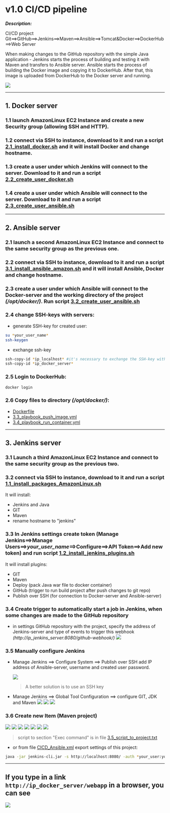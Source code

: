 # v1.0 CI/CD pipeline

**_Description:_**

CI/CD project Git==>GitHub==>Jenkins==>Maven==>Ansible==>Tomcat&Docker==>DockerHub==>Web Server

When making changes to the GitHub repository with the simple Java application - Jenkins starts the process of building and testing it with Maven and transfers to Ansible server. Ansible starts the process of building the Docker image and copying it to DockerHub. After that, this image is uploaded from DockerHub to the Docker server and running.

![](images/CI-CD-ansible.jpg)

---

## 1. Docker server

### 1.1 launch AmazonLinux EC2 Instance and create a new Security group (allowing SSH and HTTP).

### 1.2 connect via SSH to instance, download to it and run a script [2.1_install_docker.sh](2_Docker/2.1_install_docker.sh) and it will install Docker and change hostname.

### 1.3 create a user under which Jenkins will connect to the server. Download to it and run a script [2.2_create_user_docker.sh](2_Docker/2.2_create_user_docker.sh)

### 1.4 create a user under which Ansible will connect to the server. Download to it and run a script [2.3_create_user_ansible.sh](2_Docker/2.3_create_user_ansible.sh)

---

## 2. Ansible server

### 2.1 launch a second AmazonLinux EC2 Instance and connect to the same security group as the previous one.

### 2.2 connect via SSH to instance, download to it and run a script [3.1_install_ansible_amazon.sh](3_Ansible/3.1_install_ansible_amazon.sh) and it will install Ansible, Docker and change hostname.

### 2.3 create a user under which Ansible will connect to the Docker-server and the working directory of the project _(/opt/docker/)_. Run script [3.2_create_user_ansible.sh](3_Ansible/3.2_create_user_ansible.sh)

### 2.4 change SSH-keys with servers:

- generate SSH-key for created user:

```bash
su *your_user_name*
ssh-keygen
```

- exchange ssh-key

```bash
ssh-copy-id *ip_localhost* #it's necessary to exchange the SSH-key with the local server on behalf of the created user
ssh-copy-id *ip_docker_server*
```

### 2.5 Login to DockerHub:

```bash
docker login
```

### 2.6 Copy files to directory _(/opt/docker/)_:

- [Dockerfile](3_Ansible/Dockerfile)
- [3.3_playbook_push_image.yml](3_Ansible/3.3_playbook_push_image.yml)
- [3.4_playbook_run_container.yml](3_Ansible/3.4_playbook_run_container.yml)

---

## 3. Jenkins server

### 3.1 Launch a third AmazonLinux EC2 Instance and connect to the same security group as the previous two.

### 3.2 connect via SSH to instance, download to it and run a script [1.1_install_packages_AmazonLinux.sh](1_Jenkins\1.1_install_packages_AmazonLinux.sh)

It will install:

- Jenkins and Java
- GIT
- Maven
- rename hostname to "jenkins"

### 3.3 In Jenkins settings create token (Manage Jenkins==>Manage Users==>_your_user_name_==>Configure==>API Token==>Add new token) and run script [1.2_install_jenkins_plugins.sh](1_Jenkins/1.2_install_jenkins_plugins.sh)

It will install plugins:

- GIT
- Maven
- Deploy (pack Java war file to docker container)
- GitHub (trigger to run build project after push changes to git repo)
- Publish over SSH (for connection to Docker-server and Ansible-server)

### 3.4 Create trigger to automatically start a job in Jenkins, when some changes are made to the GitHub repository

- in settings GitHub repository with the project, specify the address of Jenkins-server and type of events to trigger this webhook _(http://ip_jenkins_server:8080/github-webhook/)_
  ![](images\webhook_git.jpg)

### 3.5 Manually configure Jenkins

- Manage Jenkins ==> Configure System ==> Publish over SSH add IP address of Ansible-server, username and created user password.

  ![](images/ansible_ssh.jpg)

  > A better solution is to use an SSH key

- Manage Jenkins ==> Global Tool Configuration ==> configure GIT, JDK and Maven
  ![](images/glob_conf_1.jpg)
  ![](images/glob_conf_2.jpg)
  ![](images/glob_conf_3.jpg)

### 3.6 Create new Item (Maven project)

![](images/project_1.jpg)
![](images/project_2.jpg)
![](images/project_3.jpg)
![](images/project_4.jpg)
![](images/project_5.jpg)
![](images/project_6.jpg)
![](images/project_7.jpg)

> script to section "Exec command" is in file [3.5_script_to_project.txt](3_Ansible\3.5_script_to_project.txt)

- or from file [CICD_Ansible.xml](1_Jenkins/CICD_Ansible.xml) export settings of this project:

```bash
java -jar jenkins-cli.jar -s http://localhost:8080/ -auth *your_user:your_token* -webSocket create-job Ansible_CI_CD < CICD_Ansible.xml)
```

---

## If you type in a link `http://ip_docker_server/webapp` in a browser, you can see

![](images/registration_form.jpg)
